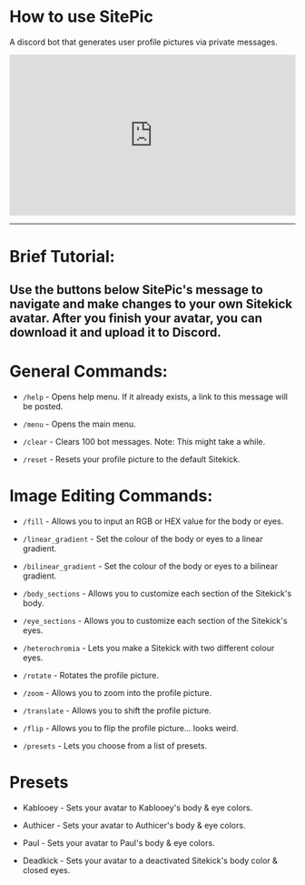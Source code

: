 # How to use SitePic
A discord bot that generates user profile pictures via private messages.

<div style="position: relative; width: 100%; padding-bottom: 56.25%; height: 0; overflow: hidden;">
    <iframe src="https://github.com/SitekickRemastered/SitePic/assets/1341176/04a8aa75-7cce-4161-b416-b7bead119d3f" 
            allowfullscreen 
            style="position: absolute; top: 0; left: 0; width: 100%; height: 100%; border: 0;">
    </iframe>
</div>

---
# Brief Tutorial:
Use the buttons below SitePic's message to navigate and make changes to your own Sitekick avatar.
After you finish your avatar, you can download it and upload it to Discord.
---

# General Commands:
- `/help` - Opens help menu. If it already exists, a link to this message will be posted.

- `/menu` - Opens the main menu.

- `/clear` - Clears 100 bot messages. Note: This might take a while.

- `/reset` - Resets your profile picture to the default Sitekick.

# Image Editing Commands:
- `/fill` - Allows you to input an RGB or HEX value for the body or eyes.

- `/linear_gradient` - Set the colour of the body or eyes to a linear gradient.

- `/bilinear_gradient` - Set the colour of the body or eyes to a bilinear gradient.

- `/body_sections` - Allows you to customize each section of the Sitekick's body.
  
- `/eye_sections` - Allows you to customize each section of the Sitekick's eyes.

- `/heterochromia` - Lets you make a Sitekick with two different colour eyes.

- `/rotate` - Rotates the profile picture.

- `/zoom` - Allows you to zoom into the profile picture.

- `/translate` - Allows you to shift the profile picture.

- `/flip` - Allows you to flip the profile picture... looks weird.

-  `/presets` - Lets you choose from a list of presets.

# Presets
- Kablooey - Sets your avatar to Kablooey's body & eye colors.

- Authicer - Sets your avatar to Authicer's body & eye colors.

- Paul - Sets your avatar to Paul's body & eye colors.

- Deadkick - Sets your avatar to a deactivated Sitekick's body color & closed eyes.